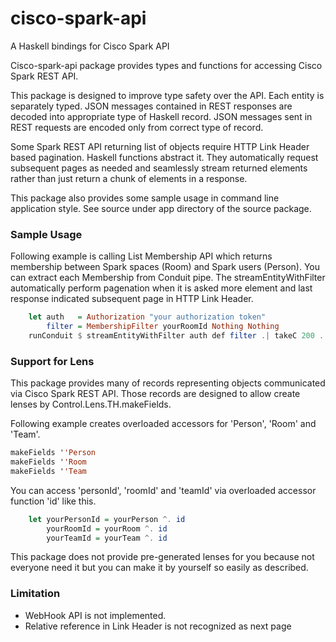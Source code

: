 # cisco-spark-api
A Haskell bindings for Cisco Spark API

Cisco-spark-api package provides types and functions for accessing Cisco Spark REST API.

This package is designed to improve type safety over the API.  Each entity is separately typed.
JSON messages contained in REST responses are decoded into appropriate type of Haskell record.
JSON messages sent in REST requests are encoded only from correct type of record.

Some Spark REST API returning list of objects require HTTP Link Header based pagination.
Haskell functions abstract it.  They automatically request subsequent pages as needed and
seamlessly stream returned elements rather than just return a chunk of elements in a response.

This package also provides some sample usage in command line application style.
See source under app directory of the source package.

### Sample Usage

Following example is calling List Membership API which returns membership between
Spark spaces (Room) and Spark users (Person).  You can extract each Membership from
Conduit pipe.  The streamEntityWithFilter automatically perform pagenation when it is
asked more element and last response indicated subsequent page in HTTP Link Header.

```Haskell
    let auth   = Authorization "your authorization token"
        filter = MembershipFilter yourRoomId Nothing Nothing
    runConduit $ streamEntityWithFilter auth def filter .| takeC 200 .| mapM_C print
```

### Support for Lens

This package provides many of records representing objects communicated via Cisco Spark REST API.
Those records are designed to allow create lenses by Control.Lens.TH.makeFields.

Following example creates overloaded accessors for 'Person', 'Room' and 'Team'.

```Haskell
makeFields ''Person
makeFields ''Room
makeFields ''Team
```

You can access 'personId', 'roomId' and 'teamId' via overloaded accessor function 'id' like this.

```Haskell
    let yourPersonId = yourPerson ^. id
        yourRoomId = yourRoom ^. id
        yourTeamId = yourTeam ^. id
```

This package does not provide pre-generated lenses for you because not everyone need it
but you can make it by yourself so easily as described.

### Limitation

- WebHook API is not implemented.
- Relative reference in Link Header is not recognized as next page
